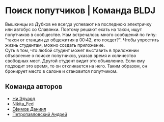 # Поиск попутчиков | Команда BLDJ

Вышкинцы из Дубков не всегда успевают на последнюю электричку или автобус со Славянки. Поэтому решают ехать на такси, ищут попутчиков в сообществе. Нам встречалось много сообщений по типу: "такси от станции до общежития в 00:42, кто поедет?". Чтобы упростить жизнь студентам, можно создать приложение.  
Суть в том, что любой студент может выставить в приложении объявление о поиске попутчиков, указав время и количество свободных мест. Другой студент видит это объявление. Если ему подходит это время, то он откликается на него. Таким образом, он бронирует место в салоне и становится попутчиком.

## Команда авторов 
- [Ни Эдуард](https://github.com/EdwardNee)
- [Nikita_Fed](https://github.com/wnikiti4)
- [Ефимов Даниил](https://github.com/daefimov-1)
- [Петропавловский Андрей](https://github.com/alf3ratz)
